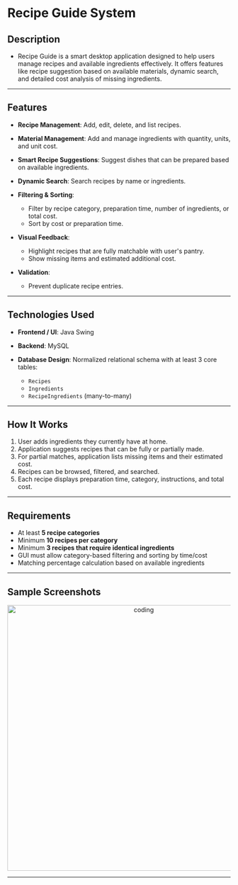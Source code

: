 # Recipe Guide System

## Description

* Recipe Guide is a smart desktop application designed to help users manage recipes and available ingredients effectively. It offers features like recipe suggestion based on available materials, dynamic search, and detailed cost analysis of missing ingredients.
---

## Features

* **Recipe Management**: Add, edit, delete, and list recipes.
* **Material Management**: Add and manage ingredients with quantity, units, and unit cost.
* **Smart Recipe Suggestions**: Suggest dishes that can be prepared based on available ingredients.
* **Dynamic Search**: Search recipes by name or ingredients.
* **Filtering & Sorting**:

  * Filter by recipe category, preparation time, number of ingredients, or total cost.
  * Sort by cost or preparation time.
* **Visual Feedback**:

  * Highlight recipes that are fully matchable with user's pantry.
  * Show missing items and estimated additional cost.
* **Validation**:

  * Prevent duplicate recipe entries.

---

## Technologies Used

* **Frontend / UI**: Java Swing
* **Backend**: MySQL
* **Database Design**: Normalized relational schema with at least 3 core tables:

  * `Recipes`
  * `Ingredients`
  * `RecipeIngredients` (many-to-many)

---

## How It Works

1. User adds ingredients they currently have at home.
2. Application suggests recipes that can be fully or partially made.
3. For partial matches, application lists missing items and their estimated cost.
4. Recipes can be browsed, filtered, and searched.
5. Each recipe displays preparation time, category, instructions, and total cost.

---

## Requirements

* At least **5 recipe categories**
* Minimum **10 recipes per category**
* Minimum **3 recipes that require identical ingredients**
* GUI must allow category-based filtering and sorting by time/cost
* Matching percentage calculation based on available ingredients

---

## Sample Screenshots

<p align="center">
<img align="center" alt="coding" width="600" src="https://github.com/user-attachments/assets/9d5d11b1-2349-44aa-8240-a4dfe56ad454">
</p>

---



